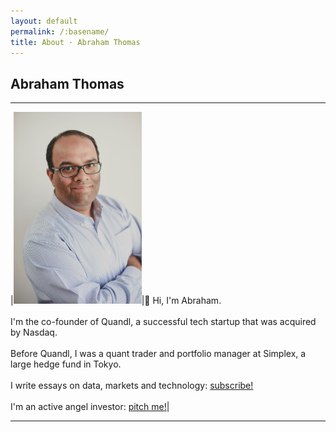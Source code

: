 ```yaml
---
layout: default
permalink: /:basename/
title: About · Abraham Thomas
---
```


## Abraham Thomas

----

|<img style="width:205px" src="/assets/img/Abraham-Thomas.jpg">|👋 Hi, I'm Abraham.<br/><br/> I'm the co-founder of Quandl, a successful tech startup that was acquired by Nasdaq.<br/><br/>Before Quandl, I was a quant trader and portfolio manager at Simplex, a large hedge fund in Tokyo. <br/><br/>I write essays on data, markets and technology: [subscribe!](/writing)<br/><br/>I'm an active angel investor: [pitch me!](/investing)|

----
